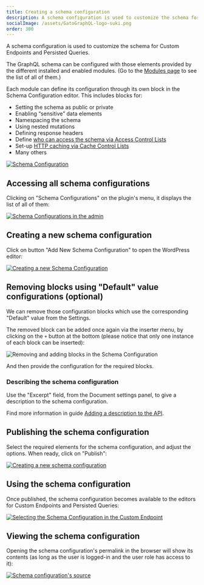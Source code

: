 ```yaml
---
title: Creating a schema configuration
description: A schema configuration is used to customize the schema for Custom Endpoints and Persisted Queries.
socialImage: /assets/GatoGraphQL-logo-suki.png
order: 300
---
```


A schema configuration is used to customize the schema for Custom Endpoints and Persisted Queries.

The GraphQL schema can be configured with those elements provided by the different installed and enabled modules. (Go to the [Modules page](../../config/browsing-enabling-and-disabling-modules/) to see the list of all of them.)

Each module can define its configuration through its own block in the Schema Configuration editor. This includes blocks for:

- Setting the schema as public or private
- Enabling “sensitive” data elements
- Namespacing the schema
- Using nested mutations
- Defining response headers
- Define [who can access the schema via Access Control Lists](../defining-access-control/)
- Set-up [HTTP caching via Cache Control Lists](../adding-http-caching/)
- Many others

<a href="/assets/guides/upstream/schema-configuration.png" target="_blank">![Schema Configuration](/assets/guides/upstream/schema-configuration.png "Schema Configuration")</a>

## Accessing all schema configurations

Clicking on "Schema Configurations" on the plugin's menu, it displays the list of all of them:

<div class="img-width-1024" markdown=1>

<a href="/assets/guides/upstream/schema-configurations-page.png" target="_blank">![Schema Configurations in the admin](/assets/guides/upstream/schema-configurations-page.png "Schema Configurations in the admin")</a>

</div>

## Creating a new schema configuration

Click on button "Add New Schema Configuration" to open the WordPress editor:

<div class="img-width-1024" markdown=1>

<a href="/assets/guides/upstream/new-schema-configuration.png" target="_blank">![Creating a new Schema Configuration](/assets/guides/upstream/new-schema-configuration.png "Creating a new Schema Configuration")</a>

</div>

## Removing blocks using "Default" value configurations (optional)

We can remove those configuration blocks which use the corresponding "Default" value from the Settings.

The removed block can be added once again via the inserter menu, by clicking on the `+` button at the bottom (please notice that only one instance of each block can be inserted):

![Removing and adding blocks in the Schema Configuration](/assets/guides/upstream/schema-configuration-removing-and-adding-blocks.gif "Removing and adding blocks in the Schema Configuration")

And then provide the configuration for the required blocks.

### Describing the schema configuration

Use the "Excerpt" field, from the Document settings panel, to give a description to the schema configuration.

Find more information in guide [Adding a description to the API](../../config/adding-a-description-to-the-api/).

## Publishing the schema configuration

Select the required elements for the schema configuration, and adjust the options. When ready, click on "Publish":

<a href="/assets/guides/upstream/editing-schema-configuration.gif" target="_blank">![Creating a new schema configuration](/assets/guides/upstream/editing-schema-configuration.gif)</a>

## Using the schema configuration

Once published, the schema configuration becomes available to the editors for Custom Endpoints and Persisted Queries:

<a href="/assets/guides/upstream/schema-configuration-in-custom-endpoint.png" target="_blank">![Selecting the Schema Configuration in the Custom Endpoint](/assets/guides/upstream/schema-configuration-in-custom-endpoint.png "Selecting the Schema Configuration in the Custom Endpoint")</a>

## Viewing the schema configuration

Opening the schema configuration's permalink in the browser will show its contents (as long as the user is logged-in and the user role has access to it):

<a href="/assets/guides/upstream/schema-configuration-source.png" target="_blank">![Schema configuration's source](/assets/guides/upstream/schema-configuration-source.png "Schema configuration's source")</a>

<!-- ---

## Editor Inputs

These are the inputs in the body of the editor:

| Input | Description | 
| --- | --- |
| **Access Control Lists** | (If module `Access Control` is enabled) Manage who can access the schema, by selecting the Access Control Lists that must be applied to the custom endpoint or persisted query |
| **Cache Control Lists** | (If module `Cache Control` is enabled) Manage the behavior of HTTP caching, by selecting the Cache Control Lists that must be applied to the custom endpoint or persisted query |
| **Further Options** | Customize the behavior of the schema configuration:<br/><br/>**Public/Private Schema:** (If module `Public/Private Schema` is enabled)<br/>When access to some a field or directive is denied, there are 2 ways for the API to behave:<ul><li>`"Public"`: Provide an error message to the user, indicating why access is denied. This behavior makes the metadata from the schema always available.</li><li>`"Private"`: The error message indicates that the field or directive does not exist. This behavior exposes the metadata from the schema only to those users who can access it.</li></ul>If `"Default"` is selected, the value selected in the Settings is used.<br/><br/>**Namespace Types and Interfaces?:** (If module `Schema Namespacing` is enabled)<br/>Define if to have all types and interfaces in the schema automatically namespaced. If `"Default"` is selected, the value selected in the Settings is used.<br/><br/>**Mutation Scheme:** (If module `Nested Mutations` is enabled)<br/>Define if to enable mutations, and if the redundant fields from the root must be removed. If `"Default"` is selected, the value selected in the Settings is used.<br/><br/>**Enable admin fields:** (If module `Schema Expose Admin Data` is enabled)<br/>Define if to add the “sensitive” data elements to the schema. If `"Default"` is selected, the value selected in the Settings is used.<br/><br/>**Enable self fields:** (If module `Schema Self Fields` is enabled)<br/>Define if to add the `self` fields to the schema. If `"Default"` is selected, the value selected in the Settings is used. |

These are the inputs in the Document settings:

| Input | Description | 
| --- | --- |
| **Excerpt** | Provide a description for the schema configuration.<br/>This input is available when module `Excerpt as Description` is enabled | -->
